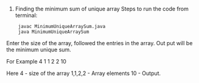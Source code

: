 1. Finding the minimum sum of unique array
Steps to run the code from terminal:

        javac MinimumUniqueArraySum.java
        java MinimumUniqueArraySum

Enter the size of the array, followed the entries in the array. Out put will be the minimum unique sum.

For Example
4
1
1
2
2
10

Here 4 - size of the array
1,1,2,2 - Array elements
10 - Output.
